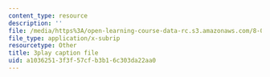 ```yaml
---
content_type: resource
description: ''
file: /media/https%3A/open-learning-course-data-rc.s3.amazonaws.com/8-01sc-classical-mechanics-fall-2016/a10362513f3f57cfb3b16c303da22aa0_uRUAnKCyyig.vtt
file_type: application/x-subrip
resourcetype: Other
title: 3play caption file
uid: a1036251-3f3f-57cf-b3b1-6c303da22aa0
---
```

